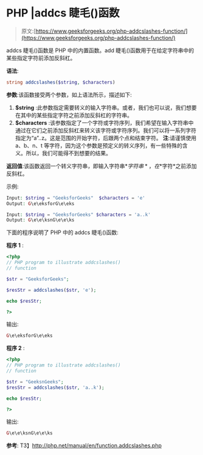 # PHP |addcs 睫毛()函数

> 原文:[https://www.geeksforgeeks.org/php-addcslashes-function/](https://www.geeksforgeeks.org/php-addcslashes-function/)

addcs 睫毛()函数是 PHP 中的内置函数。add 睫毛()函数用于在给定字符串中的某些指定字符前添加反斜杠。

**语法**:

```php
string addcslashes($string, $characters)

```

**参数**:该函数接受两个参数，如上语法所示，描述如下:

1.  **$string** :此参数指定需要转义的输入字符串。或者，我们也可以说，我们想要在其中的某些指定字符之前添加反斜杠的字符串。
2.  **$characters** :该参数指定了一个字符或字符序列，我们希望在输入字符串中通过在它们之前添加反斜杠来转义该字符或字符序列。我们可以将一系列字符指定为“a”..z。这是范围的开始字符，后跟两个点和结束字符。
    **注**:请谨慎使用 a、b、n、t 等字符，因为这个参数是预定义的转义序列，有一些特殊的含义。所以，我们可能得不到想要的结果。

**返回值**:该函数返回一个转义字符串，即输入字符串*$字符串*，在*$字符*之前添加反斜杠。

示例:

```php
Input: $string = "GeeksforGeeks"  $characters = 'e'
Output: G\e\eksforG\e\eks

Input: $string = "GeeksforGeeks" $characters = 'a..k'
Output: G\e\e\ksnG\e\e\ks

```

下面的程序说明了 PHP 中的 addcs 睫毛()函数:

**程序 1** :

```php
<?php
// PHP program to illustrate addcslashes()
// function

$str = "GeeksforGeeks";

$resStr = addcslashes($str, 'e');

echo $resStr;

?>
```

输出:

```php
G\e\eksforG\e\eks

```

**程序 2** :

```php
<?php
// PHP program to illustrate addcslashes()
// function

$str = "GeeksnGeeks";
$resStr = addcslashes($str, 'a..k');

echo $resStr;

?>
```

输出:

```php
G\e\e\ksnG\e\e\ks

```

**参考**:
T3】http://php.net/manual/en/function.addcslashes.php